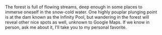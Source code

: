 The forest is full of flowing streams, deep enough in some places to immerse oneself in the snow-cold water. One highly pouplar plunging point is at the dam known as the Infinity Pool, but wandering in the forest will reveal other nice spots as well, unknown to Google Maps. If we know in person, ask me about it, I’ll take you to my personal favorite.